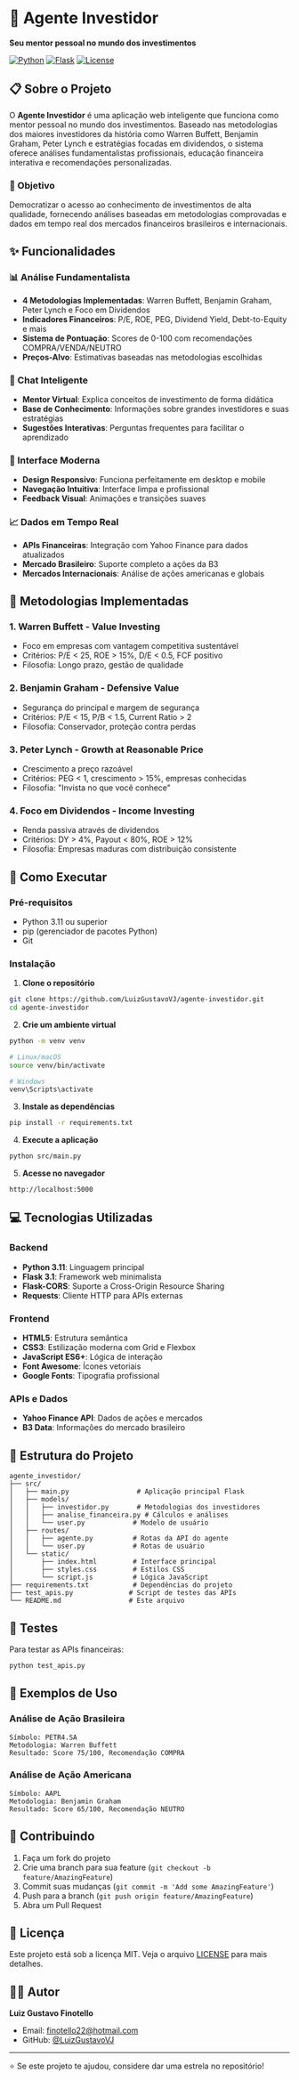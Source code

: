# 🚀 Agente Investidor

**Seu mentor pessoal no mundo dos investimentos**

[![Python](https://img.shields.io/badge/Python-3.11+-blue.svg)](https://python.org)
[![Flask](https://img.shields.io/badge/Flask-3.1+-green.svg)](https://flask.palletsprojects.com)
[![License](https://img.shields.io/badge/License-MIT-yellow.svg)](LICENSE)

## 📋 Sobre o Projeto

O **Agente Investidor** é uma aplicação web inteligente que funciona como mentor pessoal no mundo dos investimentos. Baseado nas metodologias dos maiores investidores da história como Warren Buffett, Benjamin Graham, Peter Lynch e estratégias focadas em dividendos, o sistema oferece análises fundamentalistas profissionais, educação financeira interativa e recomendações personalizadas.

### 🎯 Objetivo

Democratizar o acesso ao conhecimento de investimentos de alta qualidade, fornecendo análises baseadas em metodologias comprovadas e dados em tempo real dos mercados financeiros brasileiros e internacionais.

## ✨ Funcionalidades

### 📊 Análise Fundamentalista
- **4 Metodologias Implementadas**: Warren Buffett, Benjamin Graham, Peter Lynch e Foco em Dividendos
- **Indicadores Financeiros**: P/E, ROE, PEG, Dividend Yield, Debt-to-Equity e mais
- **Sistema de Pontuação**: Scores de 0-100 com recomendações COMPRA/VENDA/NEUTRO
- **Preços-Alvo**: Estimativas baseadas nas metodologias escolhidas

### 🤖 Chat Inteligente
- **Mentor Virtual**: Explica conceitos de investimento de forma didática
- **Base de Conhecimento**: Informações sobre grandes investidores e suas estratégias
- **Sugestões Interativas**: Perguntas frequentes para facilitar o aprendizado

### 🎨 Interface Moderna
- **Design Responsivo**: Funciona perfeitamente em desktop e mobile
- **Navegação Intuitiva**: Interface limpa e profissional
- **Feedback Visual**: Animações e transições suaves

### 📈 Dados em Tempo Real
- **APIs Financeiras**: Integração com Yahoo Finance para dados atualizados
- **Mercado Brasileiro**: Suporte completo a ações da B3
- **Mercados Internacionais**: Análise de ações americanas e globais

## 🧠 Metodologias Implementadas

### 1. Warren Buffett - Value Investing
- Foco em empresas com vantagem competitiva sustentável
- Critérios: P/E < 25, ROE > 15%, D/E < 0.5, FCF positivo
- Filosofia: Longo prazo, gestão de qualidade

### 2. Benjamin Graham - Defensive Value
- Segurança do principal e margem de segurança
- Critérios: P/E < 15, P/B < 1.5, Current Ratio > 2
- Filosofia: Conservador, proteção contra perdas

### 3. Peter Lynch - Growth at Reasonable Price
- Crescimento a preço razoável
- Critérios: PEG < 1, crescimento > 15%, empresas conhecidas
- Filosofia: "Invista no que você conhece"

### 4. Foco em Dividendos - Income Investing
- Renda passiva através de dividendos
- Critérios: DY > 4%, Payout < 80%, ROE > 12%
- Filosofia: Empresas maduras com distribuição consistente

## 🚀 Como Executar

### Pré-requisitos
- Python 3.11 ou superior
- pip (gerenciador de pacotes Python)
- Git

### Instalação

1. **Clone o repositório**
```bash
git clone https://github.com/LuizGustavoVJ/agente-investidor.git
cd agente-investidor
```

2. **Crie um ambiente virtual**
```bash
python -m venv venv

# Linux/macOS
source venv/bin/activate

# Windows
venv\Scripts\activate
```

3. **Instale as dependências**
```bash
pip install -r requirements.txt
```

4. **Execute a aplicação**
```bash
python src/main.py
```

5. **Acesse no navegador**
```
http://localhost:5000
```

## 💻 Tecnologias Utilizadas

### Backend
- **Python 3.11**: Linguagem principal
- **Flask 3.1**: Framework web minimalista
- **Flask-CORS**: Suporte a Cross-Origin Resource Sharing
- **Requests**: Cliente HTTP para APIs externas

### Frontend
- **HTML5**: Estrutura semântica
- **CSS3**: Estilização moderna com Grid e Flexbox
- **JavaScript ES6+**: Lógica de interação
- **Font Awesome**: Ícones vetoriais
- **Google Fonts**: Tipografia profissional

### APIs e Dados
- **Yahoo Finance API**: Dados de ações e mercados
- **B3 Data**: Informações do mercado brasileiro

## 📁 Estrutura do Projeto

```
agente_investidor/
├── src/
│   ├── main.py                 # Aplicação principal Flask
│   ├── models/
│   │   ├── investidor.py       # Metodologias dos investidores
│   │   ├── analise_financeira.py # Cálculos e análises
│   │   └── user.py            # Modelo de usuário
│   ├── routes/
│   │   ├── agente.py          # Rotas da API do agente
│   │   └── user.py            # Rotas de usuário
│   └── static/
│       ├── index.html         # Interface principal
│       ├── styles.css         # Estilos CSS
│       └── script.js          # Lógica JavaScript
├── requirements.txt           # Dependências do projeto
├── test_apis.py              # Script de testes das APIs
└── README.md                 # Este arquivo
```

## 🧪 Testes

Para testar as APIs financeiras:

```bash
python test_apis.py
```

## 📖 Exemplos de Uso

### Análise de Ação Brasileira
```
Símbolo: PETR4.SA
Metodologia: Warren Buffett
Resultado: Score 75/100, Recomendação COMPRA
```

### Análise de Ação Americana
```
Símbolo: AAPL
Metodologia: Benjamin Graham
Resultado: Score 65/100, Recomendação NEUTRO
```

## 🤝 Contribuindo

1. Faça um fork do projeto
2. Crie uma branch para sua feature (`git checkout -b feature/AmazingFeature`)
3. Commit suas mudanças (`git commit -m 'Add some AmazingFeature'`)
4. Push para a branch (`git push origin feature/AmazingFeature`)
5. Abra um Pull Request

## 📄 Licença

Este projeto está sob a licença MIT. Veja o arquivo [LICENSE](LICENSE) para mais detalhes.

## 👨‍💻 Autor

**Luiz Gustavo Finotello**
- Email: finotello22@hotmail.com
- GitHub: [@LuizGustavoVJ](https://github.com/LuizGustavoVJ)


---

⭐ Se este projeto te ajudou, considere dar uma estrela no repositório!

